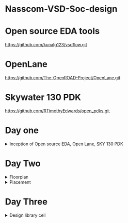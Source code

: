# Nasscom-VSD-Soc-design
# Open source EDA tools 
https://github.com/kunalg123/vsdflow.git
# OpenLane
https://github.com/The-OpenROAD-Project/OpenLane.git
# Skywater 130 PDK
https://github.com/RTimothyEdwards/open_pdks.git

# Day one
<details>
 <summary> Inception of Open source EDA, Open Lane, SKY 130 PDK </summary>

 
 # Arduino Uno
 
![Screenshot 2024-05-13 223726](https://github.com/Narendran040/Nasscom-VSD-Soc-design/assets/157210399/b44b49d0-d6d3-4b93-a380-5ee00caedcc5)


 # RISC-V Soc

Package, Chip, Pads, Core, Die, IP's

![Screenshot 2024-05-13 224428](https://github.com/Narendran040/Nasscom-VSD-Soc-design/assets/157210399/665454e8-a7dc-414f-b957-2b2d2c083e8f)


 Introduction to RISC-V

RISC-V is an open-source instruction set architecture (ISA) known for its flexibility, modularity, and extensibility. Unlike proprietary architectures, RISC-V provides blueprint access, allowing customization for specific applications. Its adoption spans diverse industries, from embedded systems to high-performance computing and AI, due to cost-effective customization, innovation potential, and robust security. RISC-V is hailed as the future of processing, placing customizable technology in developers' hands.

https://users.sussex.ac.uk/~mfb21/compilers/slides/11-handout.pdf


 # Open-source digital ASIC design

![asic](https://github.com/Narendran040/Nasscom-VSD-Soc-design/assets/157210399/ad469a48-3080-483d-9aa5-18ad3aa4497c)

# RTL2GDS flow

![rtl2gds](https://github.com/Narendran040/Nasscom-VSD-Soc-design/assets/157210399/74dcce8e-1fd0-40a2-9535-cb254c1b72f9)

# OpenLane ASIC flow

![asic flow](https://github.com/Narendran040/Nasscom-VSD-Soc-design/assets/157210399/6121eb04-ac55-498b-b9d1-d44ea569919a)

# Invoking Openlane and Design Preparation

```
make mount
./flow.tcl -interactive
package require openlane 0.9
prep -design picorv32
```

![sys](https://github.com/Narendran040/Nasscom-VSD-Soc-design/assets/157210399/16a0bb2b-fb4e-495f-a381-f2a5c7d2ef8a)


</details>

# Day Two
<details>
 <summary>Floorplan</summary>

# Height and Width of core and die


![flll](https://github.com/Narendran040/Nasscom-VSD-Soc-design/assets/157210399/97004977-3bbe-44bd-ad2c-9c8ac3136935)

 
 
```
 Utilisation Factor =  Area occupied by netlist
                     __________________________
                        Total area of core
```

```
Aspect Ratio =  Height
               ________
                Width
```

> To run the picorv32a floorplan in openLANE:

```
 run_floorplan
 ```

 ![image](https://github.com/Narendran040/Nasscom-VSD-Soc-design/assets/157210399/6ce45bab-2fd5-44ee-9c8f-088898dbc98e)

 > To view the floorplan, Magic is invoked after moving to the results/floorplan directory:
 ```
 magic -T /home/narendran/OpenLane/pdks/sky130A/libs.tech/magic/sky130A.tech lef read ../../tmp/merged.max.lef def read picorv32.def &
 ```

![Screenshot 2024-05-18 210345](https://github.com/Narendran040/Nasscom-VSD-Soc-design/assets/157210399/261e5630-a89b-4951-8f43-4a04d74faaf3)

 </details>
<details>

<summary>Placement</summary>

# Placement run on OpenLANE & view in Magic
```
run_placement
```


![rp](https://github.com/Narendran040/Nasscom-VSD-Soc-design/assets/157210399/8505d9da-2085-4548-879c-f925faab28c4)



>To view the placement, Magic is invoked after moving to the results/placement directory:

```
magic -T /home/narendran/OpenLane/pdks/sky130A/libs.tech/magic/sky130A.tech lef read ../../tmp/merged.max.lef def read picorv32.def &
```


![pl2](https://github.com/Narendran040/Nasscom-VSD-Soc-design/assets/157210399/f7f3d78c-792e-47f7-a0b1-4a3929b89476)

# Observing Standard Cell Placement

![fll1](https://github.com/Narendran040/Nasscom-VSD-Soc-design/assets/157210399/9ed3d631-ef2f-4696-b354-21694e9f8c3d)

![fll2](https://github.com/Narendran040/Nasscom-VSD-Soc-design/assets/157210399/8ebe303f-1750-4910-aa27-93cff1ff9b8d)

# Standard Cell Design Flow
1. Inputs: PDKs, DRC & LVS rules, SPICE models, libraries, and user-defined specifications.
2. Design steps: Circuit design, Layout design (Art of layout Euler's path and stick diagram), Extraction of parasitics, Characterization (timing, noise, power).
3. Outputs: CDL (circuit description language), LEF, GDSII, extracted SPICE netlist (.cir), timing, noise, and power .lib files

# Timing Parameter Definitions

|Timing defintion|	Value|
|----------------|------|
|slew_low_rise_thr	|20% value|
|slew_high_rise_thr	|80% value|
|slew_low_fall_thr	|20% value|
|slew_high_fall_thr	|80% value|
|in_rise_thr	 |50% value|
|in_fall_thr	 |50% value|
|out_rise_thr	|50% value|
|out_fall_thr	|50% value|

```
rise delay =  time(out_fall_thr) - time(in_rise_thr)

Fall transition time: time(slew_high_fall_thr) - time(slew_low_fall_thr)

Rise transition time: time(slew_high_rise_thr) - time(slew_low_rise_thr)
```

</details>

 # Day Three
 <details>
 <summary>Design library cell</summary>
 
  # 16 Mask CMOS Fabrication

![16 mask](https://github.com/Narendran040/Nasscom-VSD-Soc-design/assets/157210399/9c0cf9f7-ea5d-4d4f-9d5e-3a5d90593253)


  
> The 16-mask CMOS process consists of the following steps:

1. Selection of substrate: Secting the body/substrate material.
2. Creating active region for transistors: Isolation between active region pockets by SiO2 and Si3N4 deposition followed by photolithography and etching.
3. N-well and P-well formation: Ion implantation by Boron for P-well and by Phosphorous for N-well formation.
4. Formation of gate terminal: NMOS and PMOS gates formed by photolithography techniques.
5. LDD (lightly doped drain) formation: LDD formed to prevent the hot electron effect.
6. Source & drain formation: Screen oxide was added to avoid channeling during implants followed by Arsenic implantation and annealing.
7. Local interconnect formation: Removal of screen oxide by HF etching. Deposition of Ti for low-resistant contacts.
8. Higher level metal formation: CMP for planarization followed by TiN and Tungsten deposition. Top SiN layer for chip protection.

 ![16 mp](https://github.com/Narendran040/Nasscom-VSD-Soc-design/assets/157210399/841eec8d-12b8-4c12-bd3f-314421d7642e)

 # Inverter Standard cell Layout
 The inverter magic file is sourced from vsdstdcelldesign by cloning it within the openlane_working_dir/open lane directory as follows:
 ```
git clone https://github.com/nickson-jose/vsdstdcelldesign
```
> Invoking sky_inv.mag using Magic

```
magic -T sky130A.tech sky130_inv.mag &
```

![Cmos](https://github.com/Narendran040/Nasscom-VSD-Soc-design/assets/157210399/5c61f265-58fa-40bc-91ef-9d3ad9379cc7)

![cmos 2](https://github.com/Narendran040/Nasscom-VSD-Soc-design/assets/157210399/aab01056-6e53-4ee4-9f95-575ea6ad5bee)

# Spice extraction

```
extract all
ext2spice cthresh 0 rethresh 
ext2spice
```
![sp](https://github.com/Narendran040/Nasscom-VSD-Soc-design/assets/157210399/23ab1a2f-23c9-486e-bd2b-500aa142e819)



 </details>
</details>
